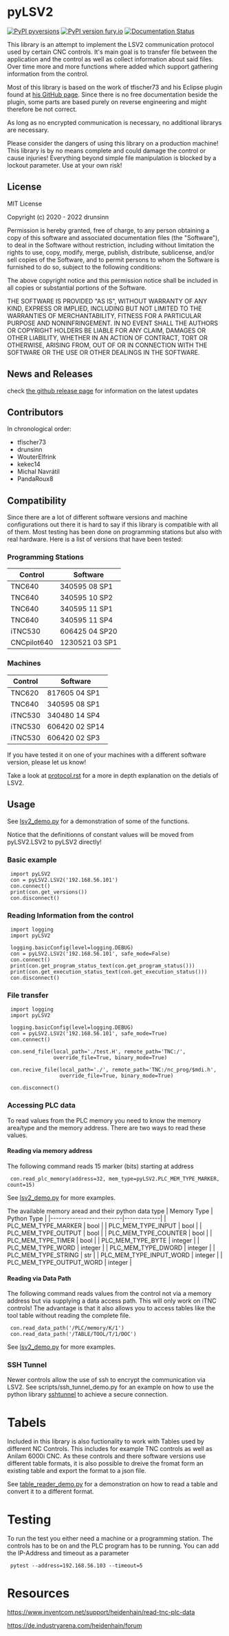 # pyLSV2

[![PyPI pyversions](https://img.shields.io/pypi/pyversions/pyLSV2.svg)](https://pypi.python.org/pypi/pyLSV2/)
[![PyPI version fury.io](https://badge.fury.io/py/pyLSV2.svg)](https://pypi.python.org/pypi/pyLSV2/)
[![Documentation Status](https://readthedocs.org/projects/pylsv2/badge/?version=latest)](https://pylsv2.readthedocs.io/en/latest/?badge=latest)


 This library is an attempt to implement the LSV2 communication protocol used by certain
 CNC controls. It's main goal is to transfer file between the application and the control as well
 as collect information about said files. Over time more and more functions where added which
 support gathering information from the control.

 Most of this library is based on the work of tfischer73 and his Eclipse plugin found at [his GitHub page](https://github.com/tfischer73/Eclipse-Plugin-Heidenhain). Since there is no free  documentation beside the plugin, some parts are based purely on reverse engineering and might therefore be not correct.

 As long as no encrypted communication is necessary, no additional librarys are necessary.
 
 Please consider the dangers of using this library on a production machine! This library is by no means complete and could damage the control or cause injuries! Everything beyond simple file manipulation is blocked by a lockout parameter. Use at your own risk!

## License
 MIT License

 Copyright (c) 2020 - 2022 drunsinn

 Permission is hereby granted, free of charge, to any person obtaining a copy
 of this software and associated documentation files (the "Software"), to deal
 in the Software without restriction, including without limitation the rights
 to use, copy, modify, merge, publish, distribute, sublicense, and/or sell
 copies of the Software, and to permit persons to whom the Software is
 furnished to do so, subject to the following conditions:

 The above copyright notice and this permission notice shall be included in all
 copies or substantial portions of the Software.

 THE SOFTWARE IS PROVIDED "AS IS", WITHOUT WARRANTY OF ANY KIND, EXPRESS OR
 IMPLIED, INCLUDING BUT NOT LIMITED TO THE WARRANTIES OF MERCHANTABILITY,
 FITNESS FOR A PARTICULAR PURPOSE AND NONINFRINGEMENT. IN NO EVENT SHALL THE
 AUTHORS OR COPYRIGHT HOLDERS BE LIABLE FOR ANY CLAIM, DAMAGES OR OTHER
 LIABILITY, WHETHER IN AN ACTION OF CONTRACT, TORT OR OTHERWISE, ARISING FROM,
 OUT OF OR IN CONNECTION WITH THE SOFTWARE OR THE USE OR OTHER DEALINGS IN THE
 SOFTWARE.

## News and Releases
check [the github release page](https://github.com/drunsinn/pyLSV2/releases) for information on the latest updates

## Contributors
In chronological order:
- tfischer73
- drunsinn
- WouterElfrink
- kekec14
- Michal Navrátil
- PandaRoux8

## Compatibility
Since there are a lot of different software versions and machine configurations out there 
it is hard to say if this library is compatible with all of them. Most testing has been done 
on programming stations but also with real hardware. Here is a list of versions that have
been tested:

### Programming Stations
| Control     | Software       |
|-------------|----------------|
| TNC640      | 340595 08 SP1  |
| TNC640      | 340595 10 SP2  |
| TNC640      | 340595 11 SP1  |
| TNC640      | 340595 11 SP4  |
| iTNC530     | 606425 04 SP20 |
| CNCpilot640 | 1230521 03 SP1 |

### Machines
| Control     | Software       |
|-------------|----------------|
| TNC620      | 817605 04 SP1  |
| TNC640      | 340595 08 SP1  |
| iTNC530     | 340480 14 SP4  |
| iTNC530     | 606420 02 SP14 |
| iTNC530     | 606420 02 SP3  |

If you have tested it on one of your machines with a different software version, please let us know!

Take a look at [protocol.rst](https://github.com/drunsinn/pyLSV2/blob/c0631b7cfbe033ce2727ea07fe5202e967e086c9/docs/protocol.rst) for a more in depth explanation on the detials of LSV2.

## Usage
See [lsv2_demo.py](https://github.com/drunsinn/pyLSV2/blob/c85d1dc64ce7c5f7e2941d0f558a22a6c702798f/scripts/lsv2_demo.py) for a demonstration of some of the functions.

Notice that the definitionns of constant values will be moved from pyLSV2.LSV2 to pyLSV2 directly!

### Basic example
```
 import pyLSV2
 con = pyLSV2.LSV2('192.168.56.101')
 con.connect()
 print(con.get_versions())
 con.disconnect()
```

### Reading Information from the control
```
 import logging
 import pyLSV2
 
 logging.basicConfig(level=logging.DEBUG)
 con = pyLSV2.LSV2('192.168.56.101', safe_mode=False)
 con.connect()
 print(con.get_program_status_text(con.get_program_status()))
 print(con.get_execution_status_text(con.get_execution_status()))
 con.disconnect()
```

### File transfer
```
 import logging
 import pyLSV2
 
 logging.basicConfig(level=logging.DEBUG)
 con = pyLSV2.LSV2('192.168.56.101', safe_mode=True)
 con.connect()

 con.send_file(local_path='./test.H', remote_path='TNC:/',
               override_file=True, binary_mode=True)

 con.recive_file(local_path='./', remote_path='TNC:/nc_prog/$mdi.h',
                 override_file=True, binary_mode=True)

 con.disconnect()
```

### Accessing PLC data
 To read values from the PLC memory you need to know the memory area/type and the memory address. There are two ways to read these values.
 
#### Reading via memory address
 The following command reads 15 marker (bits) starting at address

```
 con.read_plc_memory(address=32, mem_type=pyLSV2.PLC_MEM_TYPE_MARKER, count=15)
```
 See [lsv2_demo.py](https://github.com/drunsinn/pyLSV2/blob/c85d1dc64ce7c5f7e2941d0f558a22a6c702798f/scripts/lsv2_demo.py) for more examples.

 The available memory aread and their python data type
| Memory Type              | Python Type |
|--------------------------|-------------|
| PLC_MEM_TYPE_MARKER      | bool        |
| PLC_MEM_TYPE_INPUT       | bool        |
| PLC_MEM_TYPE_OUTPUT      | bool        |
| PLC_MEM_TYPE_COUNTER     | bool        |
| PLC_MEM_TYPE_TIMER       | bool        |
| PLC_MEM_TYPE_BYTE        | integer     |
| PLC_MEM_TYPE_WORD        | integer     |
| PLC_MEM_TYPE_DWORD       | integer     |
| PLC_MEM_TYPE_STRING      | str         |
| PLC_MEM_TYPE_INPUT_WORD  | integer     |
| PLC_MEM_TYPE_OUTPUT_WORD | integer     |

#### Reading via Data Path
 The following command reads values from the control not via a memory address but via supplying a data access path. This will only work on iTNC controls!
 The advantage is that it also allows you to access tables like the tool table without reading the complete file.

```
 con.read_data_path('/PLC/memory/K/1')
 con.read_data_path('/TABLE/TOOL/T/1/DOC')
```
 
 See [lsv2_demo.py](https://github.com/drunsinn/pyLSV2/blob/c85d1dc64ce7c5f7e2941d0f558a22a6c702798f/scripts/lsv2_demo.py) for more examples.

### SSH Tunnel
Newer controls allow the use of ssh to encrypt the communication via LSV2. See scripts/ssh_tunnel_demo.py for an example on how to use the python library [sshtunnel](https://github.com/pahaz/sshtunnel) to achieve a secure connection.

# Tabels
Included in this library is also fuctionality to work with Tables used by different NC Controls. This includes for example TNC controls as well as Anilam 6000i CNC. As these controls and there software versions use different table formats, it is also possible to dreive the fromat form an existing table and export the format to a json file.

 See [table_reader_demo.py](https://github.com/drunsinn/pyLSV2/blob/31b9d867c28bb34c7b9e0cfc80270d4277b2079a/scripts/table_reader_demo.py) for a demonstration on how to read a table and convert it to a different format.

# Testing
 To run the test you either need a machine or a programming station. The controls has to be on and the 
 PLC program has to be running. You can add the IP-Address and timeout as a parameter
```
 pytest --address=192.168.56.103 --timeout=5
```

# Resources
https://www.inventcom.net/support/heidenhain/read-tnc-plc-data

https://de.industryarena.com/heidenhain/forum
